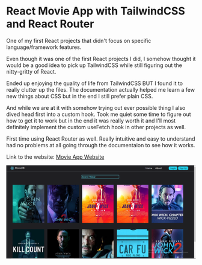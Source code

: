 # React Movie App with TailwindCSS and React Router

One of my first React projects that didn't focus on specific language/framework features.

Even though it was one of the first React projects I did, I somehow thought it would be a good idea to pick up TailwindCSS while still figuring out the nitty-gritty of React.

Ended up enjoying the quality of life from TailwindCSS BUT I found it to really clutter up the files. The documentation actually helped me learn a few new things about CSS but in the end I still prefer plain CSS.

And while we are at it with somehow trying out ever possible thing I also dived head first into a custom hook. Took me quiet some time to figure out how to get it to work but in the end it was really worth it and I'll most definitely implement the custom useFetch hook in other projects as well.

First time using React Router as well. Really intuitive and easy to understand had no problems at all going through the documentaion to see how it works.

Link to the website: [Movie App Website](https://einstomf.netlify.app/)

![Screenshot-1.png](Images/Screenshot_1.png)

